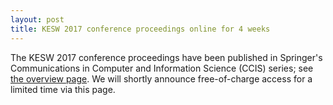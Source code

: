 ```yaml
---
layout: post
title: KESW 2017 conference proceedings online for 4 weeks
---
```


<p class="text-justify">
    The KESW 2017 conference proceedings have been published in Springer's Communications in Computer and Information Science (CCIS) series; see <a href="https://link.springer.com/book/10.1007/978-3-319-69548-8">the overview page</a>.  We will shortly announce free-of-charge access for a limited time via this page.
</p>
